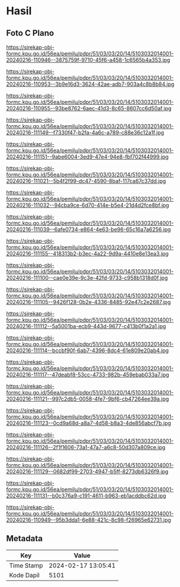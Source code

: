 # Hasil

## Foto C Plano

https://sirekap-obj-formc.kpu.go.id/56ea/pemilu/pdpr/51/03/03/20/14/5103032014001-20240216-110946--3875759f-9710-45f6-a458-1c6565b4a353.jpg

https://sirekap-obj-formc.kpu.go.id/56ea/pemilu/pdpr/51/03/03/20/14/5103032014001-20240216-110953--3b9e16d3-3624-42ae-adb7-903a4c8b8b84.jpg

https://sirekap-obj-formc.kpu.go.id/56ea/pemilu/pdpr/51/03/03/20/14/5103032014001-20240216-110955--93be8762-6aec-41d3-8c65-8607cc6d50af.jpg

https://sirekap-obj-formc.kpu.go.id/56ea/pemilu/pdpr/51/03/03/20/14/5103032014001-20240216-111149--f7330f47-b2fa-4a6c-a789-c88e36c12a1f.jpg

https://sirekap-obj-formc.kpu.go.id/56ea/pemilu/pdpr/51/03/03/20/14/5103032014001-20240216-111151--9abe6004-3ed9-47e4-94e8-fbf702f44999.jpg

https://sirekap-obj-formc.kpu.go.id/56ea/pemilu/pdpr/51/03/03/20/14/5103032014001-20240216-111021--5b4f2f99-dc47-4590-8baf-117ca67c37dd.jpg

https://sirekap-obj-formc.kpu.go.id/56ea/pemilu/pdpr/51/03/03/20/14/5103032014001-20240216-111032--94cba9ce-6d70-414e-b5e4-21d4d2fce8bf.jpg

https://sirekap-obj-formc.kpu.go.id/56ea/pemilu/pdpr/51/03/03/20/14/5103032014001-20240216-111039--6afe0734-e864-4e63-be96-65c16a7a6256.jpg

https://sirekap-obj-formc.kpu.go.id/56ea/pemilu/pdpr/51/03/03/20/14/5103032014001-20240216-111155--418313b2-b3ec-4a22-9d9a-4410e8e13ea3.jpg

https://sirekap-obj-formc.kpu.go.id/56ea/pemilu/pdpr/51/03/03/20/14/5103032014001-20240216-111100--cae0e39e-9c3e-42fd-9733-c958b1318d0f.jpg

https://sirekap-obj-formc.kpu.go.id/56ea/pemilu/pdpr/51/03/03/20/14/5103032014001-20240216-111105--9426f128-0b2e-4336-8485-92e47c2e2687.jpg

https://sirekap-obj-formc.kpu.go.id/56ea/pemilu/pdpr/51/03/03/20/14/5103032014001-20240216-111112--5a5001ba-ecb9-443d-9677-c413b0f1a2a1.jpg

https://sirekap-obj-formc.kpu.go.id/56ea/pemilu/pdpr/51/03/03/20/14/5103032014001-20240216-111114--bccbf90f-6ab7-4396-8dc4-61e809e20ab4.jpg

https://sirekap-obj-formc.kpu.go.id/56ea/pemilu/pdpr/51/03/03/20/14/5103032014001-20240216-111117--47deabf8-53cc-4733-982b-459ebab033a7.jpg

https://sirekap-obj-formc.kpu.go.id/56ea/pemilu/pdpr/51/03/03/20/14/5103032014001-20240216-111121--997c2db5-0058-4fe7-9bf6-cb47264ee39a.jpg

https://sirekap-obj-formc.kpu.go.id/56ea/pemilu/pdpr/51/03/03/20/14/5103032014001-20240216-111123--0cd9a68d-a8a7-4d58-b8a3-4de856abcf7b.jpg

https://sirekap-obj-formc.kpu.go.id/56ea/pemilu/pdpr/51/03/03/20/14/5103032014001-20240216-111126--2f1f1606-73a1-47a7-a6c8-50d307a809ce.jpg

https://sirekap-obj-formc.kpu.go.id/56ea/pemilu/pdpr/51/03/03/20/14/5103032014001-20240216-111129--0682df99-2703-4947-b5ff-8273db6326f9.jpg

https://sirekap-obj-formc.kpu.go.id/56ea/pemilu/pdpr/51/03/03/20/14/5103032014001-20240216-111131--b0c376a9-c191-4611-b963-eb1acddbc62d.jpg

https://sirekap-obj-formc.kpu.go.id/56ea/pemilu/pdpr/51/03/03/20/14/5103032014001-20240216-110949--95b3dda1-6e88-421c-8c98-f26965e62731.jpg


## Metadata

| Key        | Value               |
| ---------- | ------------------- |
| Time Stamp | 2024-02-17 13:05:41 |
| Kode Dapil | 5101                |



